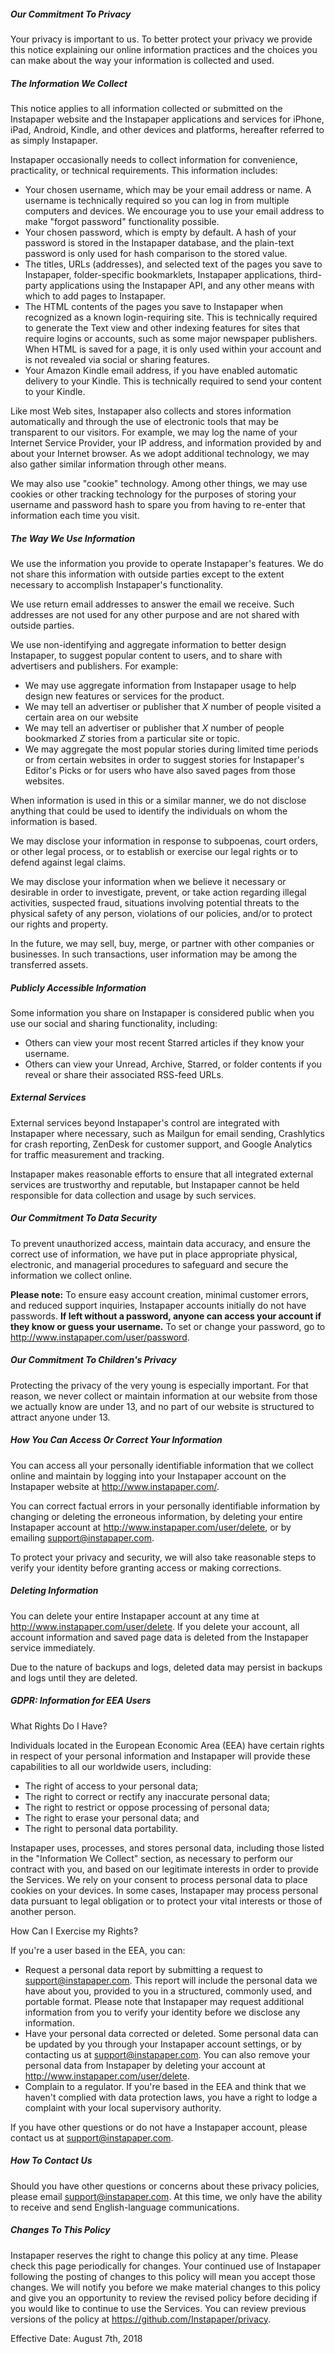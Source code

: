 ##### Our Commitment To Privacy

Your privacy is important to us. To better protect your privacy we provide this notice explaining our online information practices and the choices you can make about the way your information is collected and used.

##### The Information We Collect

This notice applies to all information collected or submitted on the Instapaper website and the Instapaper applications and services for iPhone, iPad, Android, Kindle, and other devices and platforms, hereafter referred to as simply Instapaper.

Instapaper occasionally needs to collect information for convenience, practicality, or technical requirements. This information includes:

* Your chosen username, which may be your email address or name. A username is technically required so you can log in from multiple computers and devices. We encourage you to use your email address to make "forgot password" functionality possible.
* Your chosen password, which is empty by default. A hash of your password is stored in the Instapaper database, and the plain-text password is only used for hash comparison to the stored value.
* The titles, URLs (addresses), and selected text of the pages you save to Instapaper, folder-specific bookmarklets, Instapaper applications, third-party applications using the Instapaper API, and any other means with which to add pages to Instapaper.
* The HTML contents of the pages you save to Instapaper when recognized as a known login-requiring site. This is technically required to generate the Text view and other indexing features for sites that require logins or accounts, such as some major newspaper publishers. When HTML is saved for a page, it is only used within your account and is not revealed via social or sharing features.
* Your Amazon Kindle email address, if you have enabled automatic delivery to your Kindle. This is technically required to send your content to your Kindle.

Like most Web sites, Instapaper also collects and stores information automatically and through the use of electronic tools that may be transparent to our visitors. For example, we may log the name of your Internet Service Provider, your IP address, and information provided by and about your Internet browser. As we adopt additional technology, we may also gather similar information through other means.

We may also use "cookie" technology. Among other things, we may use cookies or other tracking technology for the purposes of storing your username and password hash to spare you from having to re-enter that information each time you visit.

##### The Way We Use Information

We use the information you provide to operate Instapaper's features. We do not share this information with outside parties except to the extent necessary to accomplish Instapaper's functionality.

We use return email addresses to answer the email we receive. Such addresses are not used for any other purpose and are not shared with outside parties.

We use non-identifying and aggregate information to better design Instapaper, to suggest popular content to users, and to share with advertisers and publishers. For example:

* We may use aggregate information from Instapaper usage to help design new features or services for the product.
* We may tell an advertiser or publisher that _X_ number of people visited a certain area on our website
* We may tell an advertiser or publisher that _X_ number of people bookmarked _Z_ stories from a particular site or topic.
* We may aggregate the most popular stories during limited time periods or from certain websites in order to suggest stories for Instapaper's Editor's Picks or for users who have also saved pages from those websites.

When information is used in this or a similar manner, we do not disclose anything that could be used to identify the individuals on whom the information is based.

We may disclose your information in response to subpoenas, court orders, or other legal process, or to establish or exercise our legal rights or to defend against legal claims.

We may disclose your information when we believe it necessary or desirable in order to investigate, prevent, or take action regarding illegal activities, suspected fraud, situations involving potential threats to the physical safety of any person, violations of our policies, and/or to protect our rights and property.

In the future, we may sell, buy, merge, or partner with other companies or businesses. In such transactions, user information may be among the transferred assets.

##### Publicly Accessible Information

Some information you share on Instapaper is considered public when you use our social and sharing functionality, including:

* Others can view your most recent Starred articles if they know your username.
* Others can view your Unread, Archive, Starred, or folder contents if you reveal or share their associated RSS-feed URLs.

##### External Services

External services beyond Instapaper's control are integrated with Instapaper where necessary, such as Mailgun for email sending, Crashlytics for crash reporting, ZenDesk for customer support, and Google Analytics for traffic measurement and tracking.

Instapaper makes reasonable efforts to ensure that all integrated external services are trustworthy and reputable, but Instapaper cannot be held responsible for data collection and usage by such services.

##### Our Commitment To Data Security

To prevent unauthorized access, maintain data accuracy, and ensure the correct use of information, we have put in place appropriate physical, electronic, and managerial procedures to safeguard and secure the information we collect online.

__Please note:__ To ensure easy account creation, minimal customer errors, and reduced support inquiries, Instapaper accounts initially do not have passwords. __If left without a password, anyone can access your account if they know or guess your username.__ To set or change your password, go to <a href="http://www.instapaper.com/user/password">http://www.instapaper.com/user/password</a>.

##### Our Commitment To Children's Privacy

Protecting the privacy of the very young is especially important. For that reason, we never collect or maintain information at our website from those we actually know are under 13, and no part of our website is structured to attract anyone under 13.

##### How You Can Access Or Correct Your Information

You can access all your personally identifiable information that we collect online and maintain by logging into your Instapaper account on the Instapaper website at <a href="http://www.instapaper.com/">http://www.instapaper.com/</a>.

You can correct factual errors in your personally identifiable information by changing or deleting the erroneous information, by deleting your entire Instapaper account at <a href="http://www.instapaper.com/user/delete">http://www.instapaper.com/user/delete</a>, or by emailing <a href="mailto:support@instapaper.com">support@instapaper.com</a>.

To protect your privacy and security, we will also take reasonable steps to verify your identity before granting access or making corrections.

##### Deleting Information

You can delete your entire Instapaper account at any time at <a href="http://www.instapaper.com/user/delete">http://www.instapaper.com/user/delete</a>. If you delete your account, all account information and saved page data is deleted from the Instapaper service immediately.

Due to the nature of backups and logs, deleted data may persist in backups and logs until they are deleted.

##### GDPR: Information for EEA Users

What Rights Do I Have?

Individuals located in the European Economic Area (EEA) have certain rights in respect of your personal information and Instapaper will provide these capabilities to all our worldwide users, including:

* The right of access to your personal data;
* The right to correct or rectify any inaccurate personal data;
* The right to restrict or oppose processing of personal data;
* The right to erase your personal data; and
* The right to personal data portability.

Instapaper uses, processes, and stores personal data, including those listed in the "Information We Collect" section, as necessary to perform our contract with you, and based on our legitimate interests in order to provide the Services. We rely on your consent to process personal data to place cookies on your devices. In some cases, Instapaper may process personal data pursuant to legal obligation or to protect your vital interests or those of another person.

How Can I Exercise my Rights?

If you're a user based in the EEA, you can:

* Request a personal data report by submitting a request to <a href="mailto:support@instapaper.com">support@instapaper.com</a>. This report will include the personal data we have about you, provided to you in a structured, commonly used, and portable format. Please note that Instapaper may request additional information from you to verify your identity before we disclose any information. 
* Have your personal data corrected or deleted. Some personal data can be updated by you through your Instapaper account settings, or by contacting us at support@instapaper.com. You can also remove your personal data from Instapaper by deleting your account at <a href="http://www.instapaper.com/user/delete">http://www.instapaper.com/user/delete</a>.
* Complain to a regulator. If you're based in the EEA and think that we haven't complied with data protection laws, you have a right to lodge a complaint with your local supervisory authority.

If you have other questions or do not have a Instapaper account, please contact us at <a href="mailto:support@instapaper.com">support@instapaper.com</a>.

##### How To Contact Us

Should you have other questions or concerns about these privacy policies, please email <a href="mailto:support@instapaper.com">support@instapaper.com</a>. At this time, we only have the ability to receive and send English-language communications.

##### Changes To This Policy

Instapaper reserves the right to change this policy at any time. Please check this page periodically for changes. Your continued use of Instapaper following the posting of changes to this policy will mean you accept those changes. We will notify you before we make material changes to this policy and give you an opportunity to review the revised policy before deciding if you would like to continue to use the Services. You can review previous versions of the policy at <a href="https://github.com/Instapaper/privacy">https://github.com/Instapaper/privacy</a>.

Effective Date: August 7th, 2018
